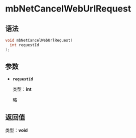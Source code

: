 # mbNetCancelWebUrlRequest

## 语法

``` cpp
void mbNetCancelWebUrlRequest(
  int requestId
);
```

## 参数

- **`requestId`**

  类型：**int**

  略

## 返回值

类型：**void**
